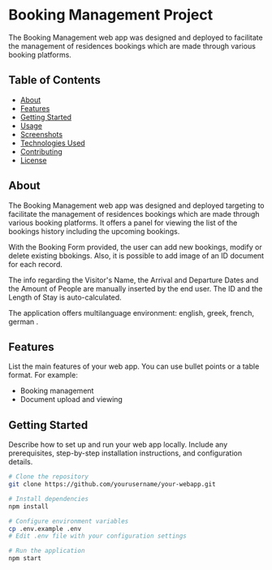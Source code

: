 # Booking Management Project

The Booking Management web app was designed and deployed to facilitate the management of residences bookings which are made through various booking platforms.

## Table of Contents

- [About](#about)
- [Features](#features)
- [Getting Started](#getting-started)
- [Usage](#usage)
- [Screenshots](#screenshots)
- [Technologies Used](#technologies-used)
- [Contributing](#contributing)
- [License](#license)

## About

The Booking Management web app was designed and deployed targeting to facilitate the management of residences bookings which are made through various booking platforms.
It offers a panel for viewing the list of the bookings history including the upcoming bookings.

With the Booking Form provided, the user can add new bookings, modify or delete existing bbokings. Also, it is possible to add image of an ID document for each record.

The info regarding the Visitor's Name, the Arrival and Departure Dates and the Amount of People are manually inserted by the end user. The ID and the Length of Stay is auto-calculated.

The application offers multilanguage environment: english, greek, french, german .

## Features

List the main features of your web app. You can use bullet points or a table format. For example:

- Booking management
- Document upload and viewing

## Getting Started

Describe how to set up and run your web app locally. Include any prerequisites, step-by-step installation instructions, and configuration details.

```bash
# Clone the repository
git clone https://github.com/yourusername/your-webapp.git

# Install dependencies
npm install

# Configure environment variables
cp .env.example .env
# Edit .env file with your configuration settings

# Run the application
npm start
